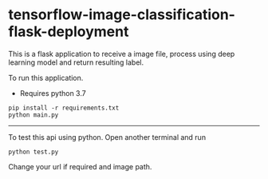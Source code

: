# tensorflow-image-classification-flask-deployment
This is a flask application to receive a image file, process using deep learning model and return resulting label.

To run this application.

* Requires python 3.7
```
pip install -r requirements.txt
python main.py
```
---
To test this api using python. Open another terminal and run
```
python test.py
```
Change your url if required and image path.
